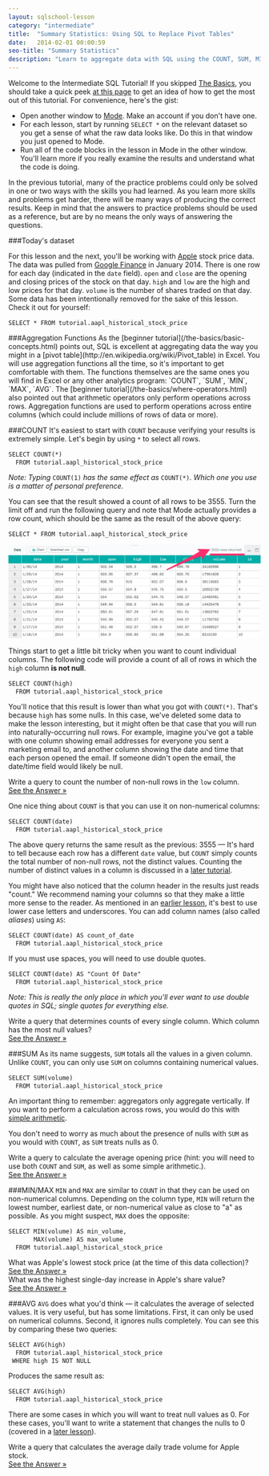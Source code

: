 ```yaml
---
layout: sqlschool-lesson
category: "intermediate"
title:  "Summary Statistics: Using SQL to Replace Pivot Tables"
date:   2014-02-01 00:00:59
seo-title: "Summary Statistics"
description: "Learn to aggregate data with SQL using the COUNT, SUM, MIN, MAX, and AVG functions. Free, interactive SQL tutorials to develop your data analysis skills."
---
```


Welcome to the Intermediate SQL Tutorial! If you skipped [The Basics](/the-basics/basic-concepts.html), you should take a quick peek [at this page](/the-basics/select-from.html) to get an idea of how to get the most out of this tutorial. For convenience, here's the gist:

* Open another window to [Mode](http://modeanalytics.com). Make an account if you don't have one.
* For each lesson, start by running `SELECT *` on the relevant dataset so you get a sense of what the raw data looks like. Do this in that window you just opened to Mode.
* Run all of the code blocks in the lesson in Mode in the other window. You'll learn more if you really examine the results and understand what the code is doing.

In the previous tutorial, many of the practice problems could only be solved in one or two ways with the skills you had learned. As you learn more skills and problems get harder, there will be many ways of producing the correct results. Keep in mind that the answers to practice problems should be used as a reference, but are by no means the only ways of answering the questions.  

###Today's dataset

For this lesson and the next, you'll be working with [Apple](http://www.apple.com) stock price data. The data was pulled from [Google Finance](http://finance.google.com) in January 2014. There is one row for each day (indicated in the `date` field). `open` and `close` are the opening and closing prices of the stock on that day. `high` and `low` are the high and low prices for that day. `volume` is the number of shares traded on that day. Some data has been intentionally removed for the sake of this lesson. Check it out for yourself:

    SELECT * FROM tutorial.aapl_historical_stock_price

<div id="count"></div>
###Aggregation Functions
As the [beginner tutorial](/the-basics/basic-concepts.html) points out, SQL is excellent at aggregating data the way you might in a [pivot table](http://en.wikipedia.org/wiki/Pivot_table) in Excel. You will use aggregation functions all the time, so it's important to get comfortable with them. The functions themselves are the same ones you will find in Excel or any other analytics program: `COUNT`, `SUM`, `MIN`, `MAX`, `AVG`. The [beginner tutorial](/the-basics/where-operators.html) also pointed out that arithmetic operators only perform operations across rows. Aggregation functions are used to perform operations across entire columns (which could include millions of rows of data or more).

###COUNT
It's easiest to start with `COUNT` because verifying your results is extremely simple. Let's begin by using `*` to select all rows.


    SELECT COUNT(*)
      FROM tutorial.aapl_historical_stock_price

<em>Note: Typing</em> <code>COUNT(1)</code> <em>has the same effect as</em> <code>COUNT(\*)</code><em>.  Which one you use is a matter of personal preference.</em>

You can see that the result showed a count of all rows to be 3555. Turn the limit off and run the following query and note that Mode actually provides a row count, which should be the same as the result of the above query:

    SELECT * FROM tutorial.aapl_historical_stock_price

<a href="/images/intermediate/row-count.png" class="with-caption image-link" alt="{{ page.seo-title }}" title="You can use the row count feature in Mode to verify the results of your COUNT function">
  <img src="/images/intermediate/row-count.png" />  
</a>

Things start to get a little bit tricky when you want to count individual columns. The following code will provide a count of all of rows in which the `high` column **is not null**.

    SELECT COUNT(high)
      FROM tutorial.aapl_historical_stock_price

You'll notice that this result is lower than what you got with `COUNT(*)`. That's because `high` has some nulls. In this case, we've deleted some data to make the lesson interesting, but it might often be that case that you will run into naturally-occurring null rows. For example, imagine you've got a table with one column showing email addresses for everyone you sent a marketing email to, and another column showing the date and time that each person opened the email. If someone didn't open the email, the date/time field would likely be null.

<div class="practice-prob">
  Write a query to count the number of non-null rows in the <code>low</code> column.
</div>
<div class="practice-prob-answer">
  <a href="https://modeanalytics.com/tutorial/reports/ce67f767fd35" target="_blank">See the Answer &raquo;</a>
</div>

One nice thing about `COUNT` is that you can use it on non-numerical columns:

    SELECT COUNT(date)
      FROM tutorial.aapl_historical_stock_price

The above query returns the same result as the previous: 3555 &mdash; It's hard to tell because each row has a different `date` value, but `COUNT` simply counts the total number of non-null rows, not the distinct values. Counting the number of distinct values in a column is discussed in a [later tutorial](/intermediate/distinct.html). 

You might have also noticed that the column header in the results just reads "count." We recommend naming your columns so that they make a little more sense to the reader. As mentioned in an [earlier lesson](/the-basics/select-from.html), it's best to use lower case letters and underscores. You can add column names (also called *aliases*) using `AS`:

    SELECT COUNT(date) AS count_of_date
      FROM tutorial.aapl_historical_stock_price

If you must use spaces, you will need to use double quotes.

    SELECT COUNT(date) AS "Count Of Date"
      FROM tutorial.aapl_historical_stock_price

*Note: This is really the only place in which you'll ever want to use double quotes in SQL; single quotes for everything else.*

<div id="sum"></div>
<div class="practice-prob">
  Write a query that determines counts of every single column. Which column has the most null values?
</div>
<div class="practice-prob-answer">
  <a href="https://modeanalytics.com/tutorial/reports/4da53e30e228" target="_blank">See the Answer &raquo;</a>
</div>

###SUM
As its name suggests, `SUM` totals all the values in a given column.  Unlike `COUNT`, you can only use `SUM` on columns containing numerical values.

    SELECT SUM(volume)
      FROM tutorial.aapl_historical_stock_price

An important thing to remember: aggregators only aggregate vertically. If you want to perform a calculation across rows, you would do this with [simple arithmetic](/the-basics/where-operators.html).

You don't need to worry as much about the presence of nulls with `SUM` as you would with `COUNT`, as `SUM` treats nulls as 0.

<div id="min-max"></div>
<div class="practice-prob">
  Write a query to calculate the average opening price (hint: you will need to use both <code>COUNT</code> and <code>SUM</code>, as well as some simple arithmetic.).
</div>
<div class="practice-prob-answer">
  <a href="https://modeanalytics.com/tutorial/reports/4106c16551ac" target="_blank">See the Answer &raquo;</a>
</div>

###MIN/MAX
`MIN` and `MAX` are similar to `COUNT` in that they can be used on non-numerical columns. Depending on the column type, `MIN` will return the lowest number, earliest date, or non-numerical value as close to "a" as possible. As you might suspect, `MAX` does the opposite:

    SELECT MIN(volume) AS min_volume,
           MAX(volume) AS max_volume
      FROM tutorial.aapl_historical_stock_price

<div class="practice-prob">
  What was Apple's lowest stock price (at the time of this data collection)?
</div>
<div class="practice-prob-answer">
  <a href="https://modeanalytics.com/tutorial/reports/f374f60f4e9c" target="_blank">See the Answer &raquo;</a>
</div>

<div id="avg"></div>
<div class="practice-prob">
  What was the highest single-day increase in Apple's share value?
</div>
<div class="practice-prob-answer">
  <a href="https://modeanalytics.com/tutorial/reports/1ed0029e2c68">See the Answer &raquo;</a>
</div>

###AVG
`AVG` does what you'd think &mdash; it calculates the average of selected values. It is very useful, but has some limitations. First, it can only be used on numerical columns. Second, it ignores nulls completely. You can see this by comparing these two queries:

    SELECT AVG(high)
      FROM tutorial.aapl_historical_stock_price
     WHERE high IS NOT NULL

Produces the same result as:

    SELECT AVG(high)
      FROM tutorial.aapl_historical_stock_price

There are some cases in which you will want to treat null values as 0. For these cases, you'll want to write a statement that changes the nulls to 0 (covered in a [later lesson](/intermediate/case.html)).

<div class="practice-prob">
  Write a query that calculates the average daily trade volume for Apple stock.
</div>
<div class="practice-prob-answer">
  <a href="https://modeanalytics.com/tutorial/reports/0328fbae6c07" target="_blank">See the Answer &raquo;</a>
</div>

<!--
###Practice Time

<div class="practice-prob">
  Write a query that displays the number of players in each state, with FR, SO, JR, and SR players in separate columns and another column for the total number of players. Order results such that states with the most players come first.
</div>
<div class="practice-prob-answer">
  <a href="https://modeanalytics.com/tutorial/reports/15bc4804da7b" target="_blank">See the Answer &raquo;</a>
</div>

<div class="practice-prob">
  Write a query that shows the number of players at schools with names that start with A through M, and the number at schools with names starting with N - Z.
</div>
<div class="practice-prob-answer">
  <a href="https://modeanalytics.com/tutorial/reports/3e2d489edbef" target="_blank">See the Answer &raquo;</a>
</div>
-->
